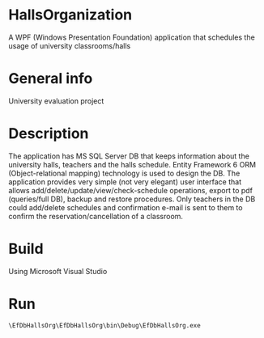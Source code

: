 # HallsOrganization

A WPF (Windows Presentation Foundation) application that schedules the usage of university classrooms/halls

# General info

University evaluation project 

# Description

The application has MS SQL Server DB that keeps information about the university halls, teachers and the halls schedule. 
Entity Framework 6 ORM (Object-relational mapping) technology is used to design the DB. The application provides very
simple (not very elegant) user interface that allows add/delete/update/view/check-schedule operations, export to pdf 
(queries/full DB), backup and restore procedures. Only teachers in the DB could add/delete schedules and confirmation
e-mail is sent to them to confirm the reservation/cancellation of a classroom.

# Build 

Using Microsoft Visual Studio

# Run

```
\EfDbHallsOrg\EfDbHallsOrg\bin\Debug\EfDbHallsOrg.exe
```

 


